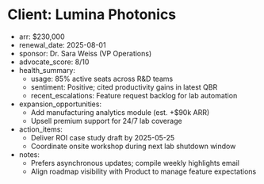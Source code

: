 # Client: Lumina Photonics
- arr: $230,000
- renewal_date: 2025-08-01
- sponsor: Dr. Sara Weiss (VP Operations)
- advocate_score: 8/10
- health_summary:
  - usage: 85% active seats across R&D teams
  - sentiment: Positive; cited productivity gains in latest QBR
  - recent_escalations: Feature request backlog for lab automation
- expansion_opportunities:
  - Add manufacturing analytics module (est. +$90k ARR)
  - Upsell premium support for 24/7 lab coverage
- action_items:
  - Deliver ROI case study draft by 2025-05-25
  - Coordinate onsite workshop during next lab shutdown window
- notes:
  - Prefers asynchronous updates; compile weekly highlights email
  - Align roadmap visibility with Product to manage feature expectations
